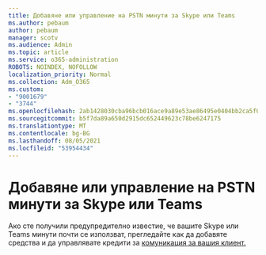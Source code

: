 ```yaml
---
title: Добавяне или управление на PSTN минути за Skype или Teams
ms.author: pebaum
author: pebaum
manager: scotv
ms.audience: Admin
ms.topic: article
ms.service: o365-administration
ROBOTS: NOINDEX, NOFOLLOW
localization_priority: Normal
ms.collection: Adm_O365
ms.custom:
- "9001679"
- "3744"
ms.openlocfilehash: 2ab1428030cba96bcb016ace9a89e53ae86495e0404bb2ca5f0ee4e4a11755a4
ms.sourcegitcommit: b5f7da89a650d2915dc652449623c78be6247175
ms.translationtype: MT
ms.contentlocale: bg-BG
ms.lasthandoff: 08/05/2021
ms.locfileid: "53954434"
---
```

# <a name="add-or-manage-pstn-minutes-for-skype-or-teams"></a>Добавяне или управление на PSTN минути за Skype или Teams

Ако сте получили предупредително известие, че вашите Skype или Teams минути почти се използват, прегледайте как да добавяте средства и да управлявате кредити за [комуникация за вашия клиент.](https://docs.microsoft.com/microsoftteams/add-funds-and-manage-communications-credits)